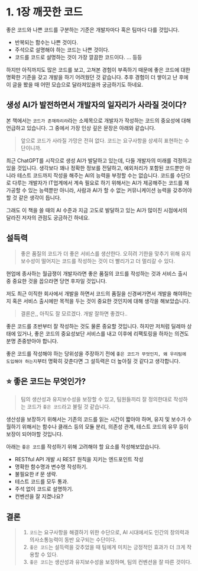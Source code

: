 # 1. 1장 깨끗한 코드

좋은 코드와 나쁜 코드를 구분하는 기준은 개발자마다 혹은 팀마다 다를 것입니다.  

- 반복되는 함수는 나쁜 것이다.
- 주석으로 설명해야 하는 코드는 나쁜 것이다.
- 코드를 코드로 설명하는 것이 가장 깔끔한 코드이다.
... 등등

하지만 아직까지도 많은 코드를 보고, 고쳐본 경험이 부족하기 때문에 좋은 코드에 대한 명확한 기준을 갖고 개발을 하기 어려웠던 것 같습니다. 추후 경험이 더 쌓이고 난 후에 이 글을 봤을 때 어떤 모습으로 달라져있을까 궁금하기도 하네요.

## 생성 AI가 발전하면서 개발자의 일자리가 사라질 것이다?

본 책에서는 `코드가 존재하리라`라는 소제목으로 개발자가 작성하는 코드의 중요성에 대해 언급하고 있습니다.
그 중에서 가장 인상 깊은 문장은 아래와 같습니다.

> 앞으로 코드가 사라질 가망은 전혀 없다. 코드는 요구사항을 상세히 표현하는 수단이니까.

최근 ChatGPT를 시작으로 생성 AI가 발달하고 있는데, 다들 개발자의 미래를 걱정하고 있을 것입니다. 생각보다 꽤나 정확한 정보를 전달하고, 예외처리가 포함된 코드뿐만 아니라 테스트 코드까지 작성을 해주는 AI의 능력을 부정할 수는 없습니다. 코드를 수단으로 다루는 개발자가 IT업계에서 계속 필요로 하기 위해서는 AI가 제공해주는 코드를 재가공할 수 있는 능력뿐만 아니라, 사람과 AI가 할 수 없는 커뮤니케이션 능력을 갖추어야 할 것 같은 생각이 듭니다.

그래도 이 책을 쓸 때의 AI 수준과 지금 고도로 발달하고 있는 AI가 많이진 시점에서의 달라진 저자의 관점도 궁금하긴 하네요.

## 설득력

> 좋은 품질의 코드가 더 좋은 서비스를 생산한다. 오히려 기한을 맞추기 위해 유지보수성이 떨어지는 코드를 작성하는 것이 더 빨리가고 더 멀리갈 수 있다.

현업에 종사하는 월급쟁이 개발자라면 좋은 품질의 코드를 작성하는 것과 서비스 출시 중 중요한 것을 꼽으라면 당연 후자일 것입니다.

저도 최근 이직한 회사에서 개발을 하면서 코드의 품질을 신경써가면서 개발을 해야하는지 혹은 서비스 출시에만 목적을 두는 것이 중요한 것인지에 대해 생각을 해보았습니다.

> 결론은,, 아직도 잘 모르겠다. 개발 잘하면 좋겠다..

좋은 코드를 초반부터 잘 작성하는 것도 물론 중요할 것입니다. 하지만 저처럼 딜레마 상태에 있거나, 좋은 코드의 중요성보단 서비스를 내고 이후에 리팩토링을 하자는 의견도 분명 존중받아야 합니다.

좋은 코드를 작성해야 하는 당위성을 주장하기 전에 `좋은 코드가 무엇인지, 왜 우리팀에 도입해야 하는지`부터 명확히 갖춘다면 그 설득력은 더 높아질 것 같다고 생각합니다.

## ⭐️ 좋은 코드는 무엇인가?

> 팀의 생산성과 유지보수성을 보장할 수 있고, 팀원들끼리 잘 정의한대로 작성하는 코드가 `좋은 코드`라고 불릴 것 같습니다.

생산성을 보장하기 위해서는 기존의 코드를 읽는 시간이 짧아야 하며, 유지 및 보수가 수월하기 위해서는 함수나 클래스 등의 모듈 분리, 의존성 관계, 테스트 코드의 유무 등이 보장이 되어야할 것입니다.

아래는 `좋은 코드`를 작성하기 위해 고려해야 할 요소를 작성해보았습니다.

- RESTful API 개발 시 REST 원칙을 지키는 엔드포인트 작성
- 명확한 함수명과 변수명 작성하기.
- 불필요한 if 문 생략.
- 테스트 코드를 모두 통과.
- 주석 없이 코드로 설명하기.
- 컨벤션을 잘 지켰나요?

## 결론

> 1. `코드`는 요구사항을 해결하기 위한 수단으로, AI 시대에서도 인간의 창의력과 의사소통능력이 동반 요구되는 수단이다.
> 2. `좋은 코드`는 설득력을 갖추었을 때 팀에게 미치는 긍정적인 효과가 더 크게 작용할 수 있다.
> 3. `좋은 코드`는 생산성과 유지보수성을 보장하며, 팀의 컨벤션을 잘 따른 것이다.